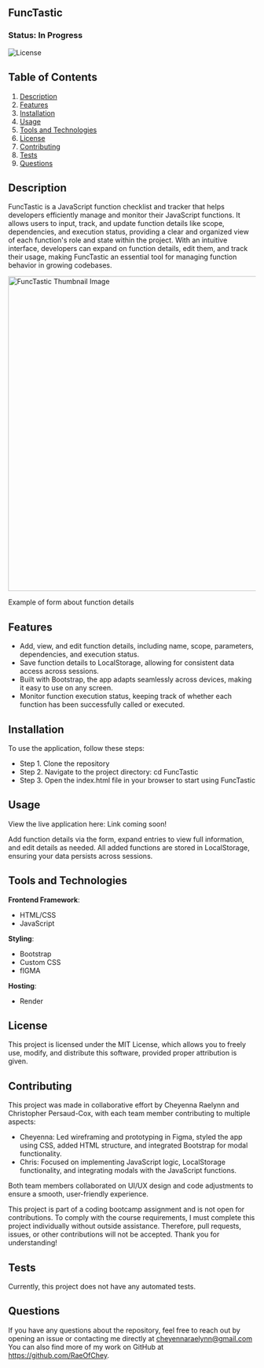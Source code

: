 ## FuncTastic

### Status: In Progress

![License](https://img.shields.io/badge/license-MIT-brightgreen.svg)

## Table of Contents
1. [Description](#description)
2. [Features](#features)
3. [Installation](#installation)
4. [Usage](#usage)
5. [Tools and Technologies](#tools-and-technologies)
6. [License](#license)
7. [Contributing](#contributing)
8. [Tests](#tests)
9. [Questions](#questions)

## Description
FuncTastic is a JavaScript function checklist and tracker that helps developers efficiently manage and monitor their JavaScript functions. It allows users to input, track, and update function details like scope, dependencies, and execution status, providing a clear and organized view of each function's role and state within the project. With an intuitive interface, developers can expand on function details, edit them, and track their usage, making FuncTastic an essential tool for managing function behavior in growing codebases.

<img width="640" alt="FuncTastic Thumbnail Image" src="https://github.com/user-attachments/assets/a2f8e294-0b75-445d-ab08-53d8cc93ee21">

Example of form about function details

## Features
- Add, view, and edit function details, including name, scope, parameters, dependencies, and execution status.
- Save function details to LocalStorage, allowing for consistent data access across sessions.
- Built with Bootstrap, the app adapts seamlessly across devices, making it easy to use on any screen.
- Monitor function execution status, keeping track of whether each function has been successfully called or executed.

## Installation
To use the application, follow these steps:

- Step 1. Clone the repository
- Step 2. Navigate to the project directory: cd FuncTastic
- Step 3. Open the index.html file in your browser to start using FuncTastic

## Usage
View the live application here: Link coming soon!

Add function details via the form, expand entries to view full information, and edit details as needed. All added functions are stored in LocalStorage, ensuring your data persists across sessions.

## Tools and Technologies
**Frontend Framework**:
- HTML/CSS
- JavaScript

**Styling**:
  - Bootstrap
  - Custom CSS
  - fIGMA

**Hosting**:
- Render

## License
This project is licensed under the MIT License, which allows you to freely use, modify, and distribute this software, provided proper attribution is given.

## Contributing

This project was made in collaborative effort by Cheyenna Raelynn and Christopher Persaud-Cox, with each team member contributing to multiple aspects:
- Cheyenna: Led wireframing and prototyping in Figma, styled the app using CSS, added HTML structure, and integrated Bootstrap for modal functionality.
- Chris: Focused on implementing JavaScript logic, LocalStorage functionality, and integrating modals with the JavaScript functions.
  
Both team members collaborated on UI/UX design and code adjustments to ensure a smooth, user-friendly experience.

This project is part of a coding bootcamp assignment and is not open for contributions. To comply with the course requirements, I must complete this project individually without outside assistance. Therefore, pull requests, issues, or other contributions will not be accepted. Thank you for understanding!

## Tests
Currently, this project does not have any automated tests.

## Questions
If you have any questions about the repository, feel free to reach out by opening an issue or contacting me directly at cheyennaraelynn@gmail.com You can also find more of my work on GitHub at https://github.com/RaeOfChey.
